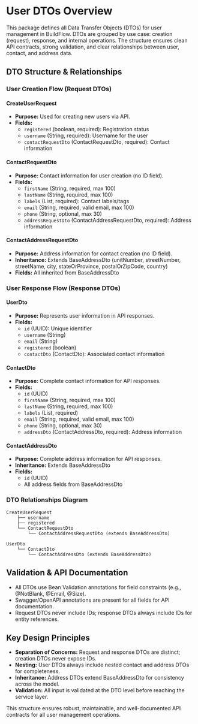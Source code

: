 # User DTOs Overview

This package defines all Data Transfer Objects (DTOs) for user management in BuildFlow. DTOs are grouped by use case: creation (request), response, and internal operations. The structure ensures clean API contracts, strong validation, and clear relationships between user, contact, and address data.

## DTO Structure & Relationships

### User Creation Flow (Request DTOs)

#### CreateUserRequest
- **Purpose:** Used for creating new users via API.
- **Fields:**
  - `registered` (boolean, required): Registration status
  - `username` (String, required): Username for the user
  - `contactRequestDto` (ContactRequestDto, required): Contact information

#### ContactRequestDto
- **Purpose:** Contact information for user creation (no ID field).
- **Fields:**
  - `firstName` (String, required, max 100)
  - `lastName` (String, required, max 100)
  - `labels` (List<String>, required): Contact labels/tags
  - `email` (String, required, valid email, max 100)
  - `phone` (String, optional, max 30)
  - `addressRequestDto` (ContactAddressRequestDto, required): Address information

#### ContactAddressRequestDto
- **Purpose:** Address information for contact creation (no ID field).
- **Inheritance:** Extends BaseAddressDto (unitNumber, streetNumber, streetName, city, stateOrProvince, postalOrZipCode, country)
- **Fields:** All inherited from BaseAddressDto

### User Response Flow (Response DTOs)

#### UserDto
- **Purpose:** Represents user information in API responses.
- **Fields:**
  - `id` (UUID): Unique identifier
  - `username` (String)
  - `email` (String)
  - `registered` (boolean)
  - `contactDto` (ContactDto): Associated contact information

#### ContactDto
- **Purpose:** Complete contact information for API responses.
- **Fields:**
  - `id` (UUID)
  - `firstName` (String, required, max 100)
  - `lastName` (String, required, max 100)
  - `labels` (List<String>, required)
  - `email` (String, required, valid email, max 100)
  - `phone` (String, optional, max 30)
  - `addressDto` (ContactAddressDto, required): Address information

#### ContactAddressDto
- **Purpose:** Complete address information for API responses.
- **Inheritance:** Extends BaseAddressDto
- **Fields:**
  - `id` (UUID)
  - All address fields from BaseAddressDto

### DTO Relationships Diagram

```
CreateUserRequest
    ├── username
    ├── registered
    └── ContactRequestDto
        └── ContactAddressRequestDto (extends BaseAddressDto)

UserDto
    └── ContactDto
        └── ContactAddressDto (extends BaseAddressDto)
```

## Validation & API Documentation
- All DTOs use Bean Validation annotations for field constraints (e.g., @NotBlank, @Email, @Size).
- Swagger/OpenAPI annotations are present for all fields for API documentation.
- Request DTOs never include IDs; response DTOs always include IDs for entity references.

## Key Design Principles
- **Separation of Concerns:** Request and response DTOs are distinct; creation DTOs never expose IDs.
- **Nesting:** User DTOs always include nested contact and address DTOs for completeness.
- **Inheritance:** Address DTOs extend BaseAddressDto for consistency across the model.
- **Validation:** All input is validated at the DTO level before reaching the service layer.

This structure ensures robust, maintainable, and well-documented API contracts for all user management operations.
